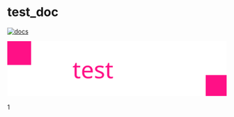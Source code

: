 # test_doc

[![docs](https://img.shields.io/badge/docs-dev-blue.svg)](https://artememelin.github.io/doc_test/dev/)

![header](docs/tempate_test.svg)

1
